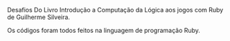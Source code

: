 Desafios Do Livro Introdução a Computação da Lógica aos jogos com Ruby de Guilherme Silveira.

Os códigos foram todos feitos na linguagem de programação Ruby.
